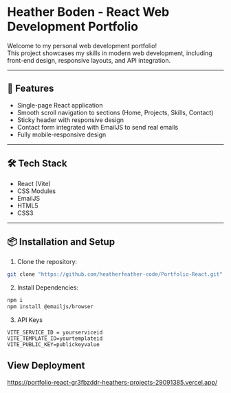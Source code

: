 # Heather Boden - React Web Development Portfolio

Welcome to my personal web development portfolio!  
This project showcases my skills in modern web development, including front-end design, responsive layouts, and API integration.

---

## 🚀 Features

- Single-page React application
- Smooth scroll navigation to sections (Home, Projects, Skills, Contact)
- Sticky header with responsive design
- Contact form integrated with EmailJS to send real emails
- Fully mobile-responsive design

---

## 🛠 Tech Stack

- React (Vite)
- CSS Modules
- EmailJS
- HTML5
- CSS3

---

## 📦 Installation and Setup

1. Clone the repository:

```bash
git clone "https://github.com/heatherfeather-code/Portfolio-React.git"
```

2. Install Dependencies: 

```bash
npm i 
npm install @emailjs/browser
```

3. API Keys
```env
VITE_SERVICE_ID = yourserviceid
VITE_TEMPLATE_ID=yourtemplateid
VITE_PUBLIC_KEY=publickeyvalue
```

## View Deployment
https://portfolio-react-gr3fbzddr-heathers-projects-29091385.vercel.app/